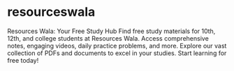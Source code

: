 # resourceswala
Resources Wala: Your Free Study Hub  Find free study materials for 10th, 12th, and college students at Resources Wala. Access comprehensive notes, engaging videos, daily practice problems, and more. Explore our vast collection of PDFs and documents to excel in your studies. Start learning for free today!
